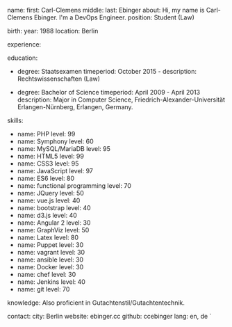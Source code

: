 name:
  first: Carl-Clemens
  middle:
  last: Ebinger 
about: Hi, my name is Carl-Clemens Ebinger. I'm a DevOps Engineer. 
position: Student (Law)

birth:
  year: 1988
  location: Berlin

experience:

education:
- degree: Staatsexamen
  timeperiod: October 2015 - 
  description: Rechtswissenschaften (Law)

- degree: Bachelor of Science
  timeperiod: April 2009 - April 2013
  description: Major in Computer Science, Friedrich-Alexander-Universität Erlangen-Nürnberg, Erlangen, Germany.

skills:
- name: PHP
  level: 99
- name: Symphony
  level: 60
- name: MySQL/MariaDB
  level: 95
- name: HTML5
  level: 99
- name: CSS3
  level: 95
- name: JavaScript
  level: 97
- name: ES6
  level: 80
- name: functional programming
  level: 70
- name: JQuery
  level: 50 
- name: vue.js
  level: 40
- name: bootstrap
  level: 40
- name: d3.js 
  level: 40
- name: Angular 2
  level: 30
- name: GraphViz
  level: 50
- name: Latex
  level: 80 
- name: Puppet
  level: 30
- name: vagrant
  level: 30
- name: ansible
  level: 30
- name: Docker
  level: 30
- name: chef
  level: 30
- name: Jenkins
  level: 40
- name: git
  level: 70
 
knowledge: Also proficient in Gutachtenstil/Gutachtentechnik.   

contact:
  city: Berlin
  website: ebinger.cc
  github: ccebinger
  lang: en, de
`
